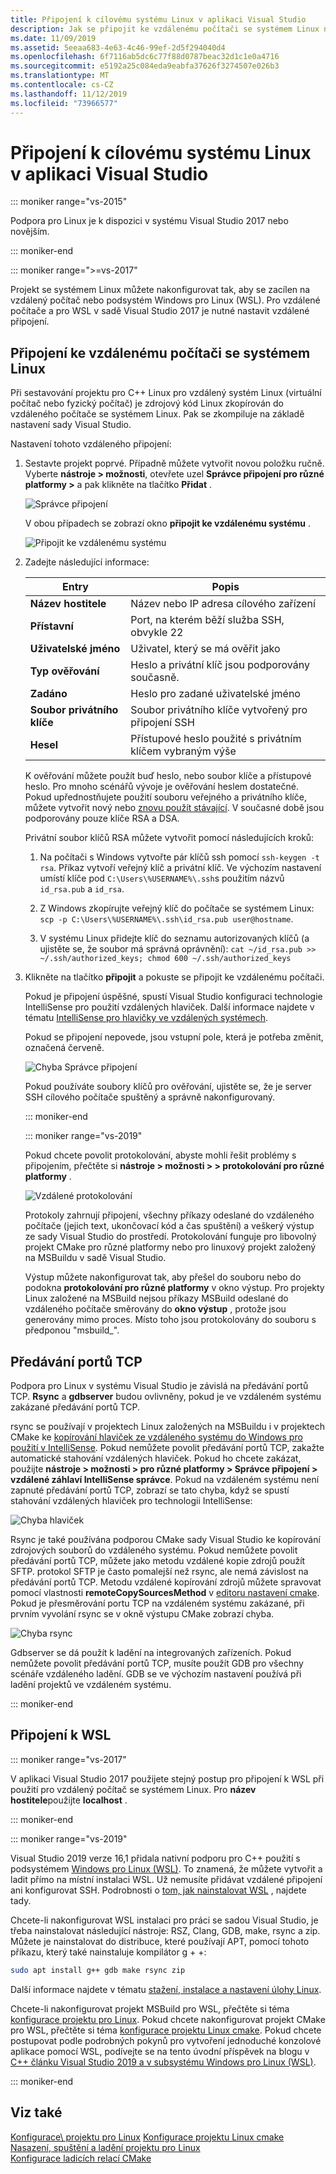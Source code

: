 ```yaml
---
title: Připojení k cílovému systému Linux v aplikaci Visual Studio
description: Jak se připojit ke vzdálenému počítači se systémem Linux nebo k subsystému Windows pro Linux z projektu C++ v rámci sady Visual Studio.
ms.date: 11/09/2019
ms.assetid: 5eeaa683-4e63-4c46-99ef-2d5f294040d4
ms.openlocfilehash: 6f7116ab5dc6c77f88d0787beac32d1c1e0a4716
ms.sourcegitcommit: e5192a25c084eda9eabfa37626f3274507e026b3
ms.translationtype: MT
ms.contentlocale: cs-CZ
ms.lasthandoff: 11/12/2019
ms.locfileid: "73966577"
---
```

# <a name="connect-to-your-target-linux-system-in-visual-studio"></a>Připojení k cílovému systému Linux v aplikaci Visual Studio

::: moniker range="vs-2015"

Podpora pro Linux je k dispozici v systému Visual Studio 2017 nebo novějším.

::: moniker-end

::: moniker range=">=vs-2017"

Projekt se systémem Linux můžete nakonfigurovat tak, aby se zacílen na vzdálený počítač nebo podsystém Windows pro Linux (WSL). Pro vzdálené počítače a pro WSL v sadě Visual Studio 2017 je nutné nastavit vzdálené připojení.

## <a name="connect-to-a-remote-linux-computer"></a>Připojení ke vzdálenému počítači se systémem Linux

Při sestavování projektu pro C++ Linux pro vzdálený systém Linux (virtuální počítač nebo fyzický počítač) je zdrojový kód Linux zkopírován do vzdáleného počítače se systémem Linux. Pak se zkompiluje na základě nastavení sady Visual Studio.

Nastavení tohoto vzdáleného připojení:

1. Sestavte projekt poprvé. Případně můžete vytvořit novou položku ručně. Vyberte **nástroje > možnosti**, otevřete uzel **Správce připojení pro různé platformy >** a pak klikněte na tlačítko **Přidat** .

   ![Správce připojení](media/settings_connectionmanager.png)

   V obou případech se zobrazí okno **připojit ke vzdálenému systému** .

   ![Připojit ke vzdálenému systému](media/connect.png)

1. Zadejte následující informace:

   | Entry | Popis
   | ----- | ---
   | **Název hostitele**           | Název nebo IP adresa cílového zařízení
   | **Přístavní**                | Port, na kterém běží služba SSH, obvykle 22
   | **Uživatelské jméno**           | Uživatel, který se má ověřit jako
   | **Typ ověřování** | Heslo a privátní klíč jsou podporovány současně.
   | **Zadáno**            | Heslo pro zadané uživatelské jméno
   | **Soubor privátního klíče**    | Soubor privátního klíče vytvořený pro připojení SSH
   | **Hesel**          | Přístupové heslo použité s privátním klíčem vybraným výše

   K ověřování můžete použít buď heslo, nebo soubor klíče a přístupové heslo. Pro mnoho scénářů vývoje je ověřování heslem dostatečné. Pokud upřednostňujete použití souboru veřejného a privátního klíče, můžete vytvořit nový nebo [znovu použít stávající](https://security.stackexchange.com/questions/10203/reusing-private-public-keys). V současné době jsou podporovány pouze klíče RSA a DSA.

   Privátní soubor klíčů RSA můžete vytvořit pomocí následujících kroků:

   1. Na počítači s Windows vytvořte pár klíčů ssh pomocí `ssh-keygen -t rsa`. Příkaz vytvoří veřejný klíč a privátní klíč. Ve výchozím nastavení umístí klíče pod `C:\Users\%USERNAME%\.ssh`s použitím názvů `id_rsa.pub` a `id_rsa`.

   1. Z Windows zkopírujte veřejný klíč do počítače se systémem Linux: `scp -p C:\Users\%USERNAME%\.ssh\id_rsa.pub user@hostname`.

   1. V systému Linux přidejte klíč do seznamu autorizovaných klíčů (a ujistěte se, že soubor má správná oprávnění): `cat ~/id_rsa.pub >> ~/.ssh/authorized_keys; chmod 600 ~/.ssh/authorized_keys`

1. Klikněte na tlačítko **připojit** a pokuste se připojit ke vzdálenému počítači.

   Pokud je připojení úspěšné, spustí Visual Studio konfiguraci technologie IntelliSense pro použití vzdálených hlaviček. Další informace najdete v tématu [IntelliSense pro hlavičky ve vzdálených systémech](configure-a-linux-project.md#remote_intellisense).

   Pokud se připojení nepovede, jsou vstupní pole, která je potřeba změnit, označená červeně.

   ![Chyba Správce připojení](media/settings_connectionmanagererror.png)

   Pokud používáte soubory klíčů pro ověřování, ujistěte se, že je server SSH cílového počítače spuštěný a správně nakonfigurovaný.

   ::: moniker-end

   ::: moniker range="vs-2019"

   Pokud chcete povolit protokolování, abyste mohli řešit problémy s připojením, přečtěte si **nástroje > možnosti > > protokolování pro různé platformy** .

   ![Vzdálené protokolování](media/remote-logging-vs2019.png)

   Protokoly zahrnují připojení, všechny příkazy odeslané do vzdáleného počítače (jejich text, ukončovací kód a čas spuštění) a veškerý výstup ze sady Visual Studio do prostředí. Protokolování funguje pro libovolný projekt CMake pro různé platformy nebo pro linuxový projekt založený na MSBuildu v sadě Visual Studio.

   Výstup můžete nakonfigurovat tak, aby přešel do souboru nebo do podokna **protokolování pro různé platformy** v okno výstup. Pro projekty Linux založené na MSBuild nejsou příkazy MSBuild odeslané do vzdáleného počítače směrovány do **okno výstup** , protože jsou generovány mimo proces. Místo toho jsou protokolovány do souboru s předponou "msbuild_".

## <a name="tcp-port-forwarding"></a>Předávání portů TCP

Podpora pro Linux v systému Visual Studio je závislá na předávání portů TCP. **Rsync** a **gdbserver** budou ovlivněny, pokud je ve vzdáleném systému zakázané předávání portů TCP. 

rsync se používají v projektech Linux založených na MSBuildu i v projektech CMake ke [kopírování hlaviček ze vzdáleného systému do Windows pro použití v IntelliSense](configure-a-linux-project.md#remote_intellisense). Pokud nemůžete povolit předávání portů TCP, zakažte automatické stahování vzdálených hlaviček. Pokud ho chcete zakázat, použijte **nástroje > možnosti > pro různé platformy > Správce připojení > vzdálené záhlaví IntelliSense správce**. Pokud na vzdáleném systému není zapnuté předávání portů TCP, zobrazí se tato chyba, když se spustí stahování vzdálených hlaviček pro technologii IntelliSense:

![Chyba hlaviček](media/port-forwarding-headers-error.png)

Rsync je také používána podporou CMake sady Visual Studio ke kopírování zdrojových souborů do vzdáleného systému. Pokud nemůžete povolit předávání portů TCP, můžete jako metodu vzdálené kopie zdrojů použít SFTP. protokol SFTP je často pomalejší než rsync, ale nemá závislost na předávání portů TCP. Metodu vzdálené kopírování zdrojů můžete spravovat pomocí vlastnosti **remoteCopySourcesMethod** v [editoru nastavení cmake](../build/cmakesettings-reference.md#additional-settings-for-cmake-linux-projects). Pokud je přesměrování portu TCP na vzdáleném systému zakázané, při prvním vyvolání rsync se v okně výstupu CMake zobrazí chyba.

![Chyba rsync](media/port-forwarding-copy-error.png)

Gdbserver se dá použít k ladění na integrovaných zařízeních. Pokud nemůžete povolit předávání portů TCP, musíte použít GDB pro všechny scénáře vzdáleného ladění. GDB se ve výchozím nastavení používá při ladění projektů ve vzdáleném systému.

::: moniker-end

## <a name="connect-to-wsl"></a>Připojení k WSL

::: moniker range="vs-2017"

V aplikaci Visual Studio 2017 použijete stejný postup pro připojení k WSL při použití pro vzdálený počítač se systémem Linux. Pro **název hostitele**použijte **localhost** .

::: moniker-end

::: moniker range="vs-2019"

Visual Studio 2019 verze 16,1 přidala nativní podporu pro C++ použití s podsystémem [Windows pro Linux (WSL)](/windows/wsl/about). To znamená, že můžete vytvořit a ladit přímo na místní instalaci WSL. Už nemusíte přidávat vzdálené připojení ani konfigurovat SSH. Podrobnosti o [tom, jak nainstalovat WSL](/windows/wsl/install-win10) , najdete tady.

Chcete-li nakonfigurovat WSL instalaci pro práci se sadou Visual Studio, je třeba nainstalovat následující nástroje: RSZ, Clang, GDB, make, rsync a zip. Můžete je nainstalovat do distribuce, které používají APT, pomocí tohoto příkazu, který také nainstaluje kompilátor g + +:

```bash
sudo apt install g++ gdb make rsync zip
```

Další informace najdete v tématu [stažení, instalace a nastavení úlohy Linux](download-install-and-setup-the-linux-development-workload.md).

Chcete-li nakonfigurovat projekt MSBuild pro WSL, přečtěte si téma [konfigurace projektu pro Linux](configure-a-linux-project.md). Pokud chcete nakonfigurovat projekt CMake pro WSL, přečtěte si téma [konfigurace projektu Linux cmake](cmake-linux-project.md). Pokud chcete postupovat podle podrobných pokynů pro vytvoření jednoduché konzolové aplikace pomocí WSL, podívejte se na tento úvodní příspěvek na blogu v [ C++ článku Visual Studio 2019 a v subsystému Windows pro Linux (WSL)](https://devblogs.microsoft.com/cppblog/c-with-visual-studio-2019-and-windows-subsystem-for-linux-wsl/).

::: moniker-end

## <a name="see-also"></a>Viz také

[Konfigurace\ projektu pro Linux](configure-a-linux-project.md)
[Konfigurace projektu Linux cmake](cmake-linux-project.md)\
[Nasazení, spuštění a ladění projektu pro Linux](deploy-run-and-debug-your-linux-project.md)\
[Konfigurace ladicích relací CMake](../build/configure-cmake-debugging-sessions.md)
